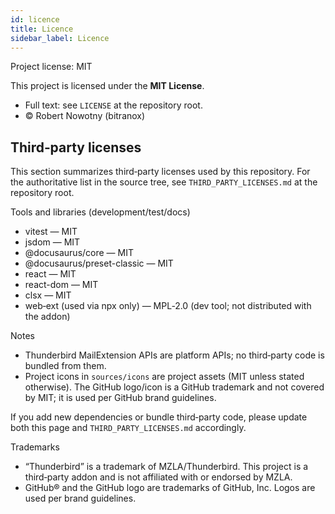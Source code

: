 ```yaml
---
id: licence
title: Licence
sidebar_label: Licence
---
```


Project license: MIT

This project is licensed under the **MIT License**.

- Full text: see `LICENSE` at the repository root.
- © Robert Nowotny (bitranox)

## Third‑party licenses

This section summarizes third‑party licenses used by this repository. For the
authoritative list in the source tree, see `THIRD_PARTY_LICENSES.md` at the
repository root.

Tools and libraries (development/test/docs)

- vitest — MIT
- jsdom — MIT
- @docusaurus/core — MIT
- @docusaurus/preset-classic — MIT
- react — MIT
- react-dom — MIT
- clsx — MIT
- web‑ext (used via npx only) — MPL‑2.0 (dev tool; not distributed with the addon)

Notes

- Thunderbird MailExtension APIs are platform APIs; no third‑party code is bundled from them.
- Project icons in `sources/icons` are project assets (MIT unless stated otherwise). The GitHub logo/icon is a GitHub trademark and not covered by MIT; it is used per GitHub brand guidelines.

If you add new dependencies or bundle third‑party code, please update both this
page and `THIRD_PARTY_LICENSES.md` accordingly.

Trademarks

- “Thunderbird” is a trademark of MZLA/Thunderbird. This project is a third‑party addon and is not affiliated with or endorsed by MZLA.
- GitHub® and the GitHub logo are trademarks of GitHub, Inc. Logos are used per brand guidelines.
